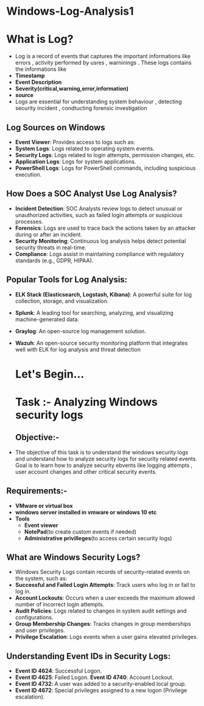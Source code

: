 # Windows-Log-Analysis1
# What is Log?
- Log is a record of events that captures the important informations like errors , activity performed by usres , warninings . These logs contains the informations like
- **Timestamp**
- **Event Description**
- **Severity(critical,warning,error,information)**
- **source**
- Logs are essential for understanding system behaviour , detecting security incident , condtucting forensic investigation

## Log Sources on Windows
- **Event Viewer**: Provides access to logs such as:
- **System Logs**: Logs related to operating system events.
- **Security Logs**: Logs related to login attempts, permission changes, etc.
- **Application Logs**: Logs for system applications.
- **PowerShell Logs**: Logs for PowerShell commands, including suspicious execution.
## How Does a SOC Analyst Use Log Analysis?
- **Incident Detection**: SOC Analysts review logs to detect unusual or unauthorized activities, such as failed login attempts or suspicious processes.
- **Forensics**: Logs are used to trace back the actions taken by an attacker during or after an incident.
- **Security Monitoring**: Continuous log analysis helps detect potential security threats in real-time.
- **Compliance**: Logs assist in maintaining compliance with regulatory standards (e.g., GDPR, HIPAA).

## Popular Tools for Log Analysis:
- **ELK Stack (Elasticsearch, Logstash, Kibana)**: A powerful suite for log collection, storage, and visualization.
- **Splunk**: A leading tool for searching, analyzing, and visualizing machine-generated data.
- **Graylog**: An open-source log management solution.
- **Wazuh**: An open-source security monitoring platform that integrates well with ELK for log analysis and threat detection

  # Let's Begin...
  # Task :- Analyzing Windows security logs
  ## Objective:-
 - The objective of this task is to understand the windows security logs and understand how to analyze security logs for security related events. Goal is to learn how to analyze security ebvents like logging attempts , user account changes and other critical security events.
## Requirements:-
- **VMware or virtual box**
- **windows server installed in vmware or windows 10 etc**
- **Tools**
     - **Event viewer**
     - **NotePad**(to create custom events if needed)
     - **Administrative privilleges**(to access certain security logs)
## What are Windows Security Logs?
- Windows Security Logs contain records of security-related events on the system, such as:
- **Successful and Failed Login Attempts**: Track users who log in or fail to log in.
- **Account Lockouts**: Occurs when a user exceeds the maximum allowed number of incorrect login attempts.
- **Audit Policies**: Logs related to changes in system audit settings and configurations.
- **Group Membership Changes**: Tracks changes in group memberships and user privileges.
- **Privilege Escalation**: Logs events when a user gains elevated privileges.
## Understanding Event IDs in Security Logs:
- **Event ID 4624**: Successful Logon.
- **Event ID 4625**: Failed Logon.
 **Event ID 4740**: Account Lockout.
- **Event ID 4732**: A user was added to a security-enabled local group.
- **Event ID 4672**: Special privileges assigned to a new logon (Privilege escalation).

  
